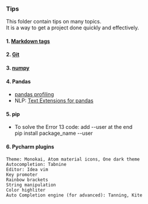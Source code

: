 ### Tips  
This folder contain tips on many topics.  
It is a way to get a project done quickly and effectively.  
#### 1. [Markdown tags](https://github.com/tuantla80/Tips/blob/master/Markdown%20tags.ipynb)  
#### 2. [Git](https://github.com/tuantla80/Tips/blob/master/Version%20Control%20(git%2C%20github).md)  
#### 3. [numpy](https://github.com/tuantla80/Tips/blob/master/numpy%20basics.ipynb)  
#### 4. Pandas
- [pandas profiling](https://github.com/tuantla80/Tips/blob/master/pandas_profiling_image_labels.ipynb)  
- NLP: [Text Extensions for pandas](https://github.com/CODAIT/text-extensions-for-pandas)  
#### 5. pip  
- To solve the Error 13 code:  add --user at the end  
  pip install package_name --user
#### 6. Pycharm plugins  
```
Theme: Monokai, Atom material icons, One dark theme
Autocompletion: Tabnine
Editor: Idea vim
Key promoter
Rainbow brackets
String manipulation
Color highliter
Auto Completion engine (for advanced): Tanning, Kite
```
